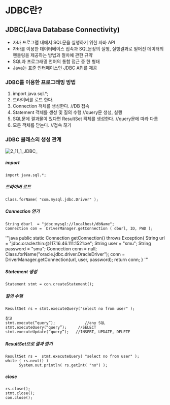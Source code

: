 JDBC란?
========
## JDBC(Java Database Connectivity)
- 자바 프로그램 내에서 SQL문을 실행하기 위한 자바 API
- 자바를 이용한 데이터베이스 접속과 SQL문장의 실행, 실행결과로 얻어진 데이터의 핸들링을 제공하는 방법과 절차에 관한 규약
- SQL과 프로그래밍 언어의 통합 접근 중 한 형태
- Java는 표준 인터페이스인 JDBC API를 제공

### JDBC를 이용한 프로그래밍 방법
1. import java.sql.*;
2. 드라이버를 로드 한다.
3. Connection 객체를 생성한다. //DB 접속
4. Statement 객체를 생성 및 질의 수행 //query문 생성, 실행
5. SQL문에 결과물이 있다면 ResultSet 객체를 생성한다. //query문에 따라 다름
6. 모든 객체를 닫는다.  //접속 끊기


### JDBC 클래스의 생성 관계
![2_11_1_JDBC_](https://user-images.githubusercontent.com/71435571/113821763-81f41b00-97b7-11eb-9ce2-dc5cfe5c32ff.png)

##### import
    import java.sql.*;
##### 드라이버 로드
    Class.forName( "com.mysql.jdbc.Driver" );
##### Connection 얻기
    String dburl  = "jdbc:mysql://localhost/dbName";
    Connection con =  DriverManager.getConnection ( dburl, ID, PWD );

'''java
public static Connection getConnection() throws Exception{
	String url = "jdbc:oracle:thin:@117.16.46.111:1521:xe";
	String user = "smu";
	String password = "smu";
	Connection conn = null;
	Class.forName("oracle.jdbc.driver.OracleDriver");
	conn = DriverManager.getConnection(url, user, password);
	return conn;
}
'''
##### Statement 생성
    Statement stmt = con.createStatement();
##### 질의 수행
    ResultSet rs = stmt.executeQuery("select no from user" );

    참고
    stmt.execute(“query”);             //any SQL
    stmt.executeQuery(“query”);     //SELECT
    stmt.executeUpdate(“query”);   //INSERT, UPDATE, DELETE
##### ResultSet으로 결과 받기
    ResultSet rs =  stmt.executeQuery( "select no from user" );
    while ( rs.next() )
          System.out.println( rs.getInt( "no") );
##### close
    rs.close();
    stmt.close();
    con.close();
